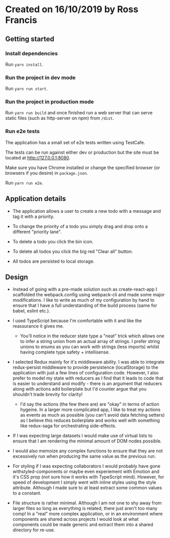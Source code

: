 # Created on 16/10/2019 by Ross Francis

## Getting started

### Install dependencies

Run `yarn install`.

### Run the project in dev mode

Run `yarn run start`.

### Run the project in production mode

Run `yarn run build` and once finished run a web server that can serve static files (such as http-server on npm) from `/dist`.

### Run e2e tests

The application has a small set of e2e tests written using TestCafe.

The tests can be run against either dev or production but the site must be located at http://127.0.0.1:8080.

Make sure you have Chrome installed or change the specified browser (or browsers if you desire) in `package.json`.

Run `yarn run e2e`.

## Application details

- The application allows a user to create a new todo with a message and tag it with a priority.

- To change the priority of a todo you simply drag and drop onto a different "priority lane".

- To delete a todo you click the bin icon.

- To delete all todos you click the big red "Clear all" button.

- All todos are persisted to local storage.

## Design

- Instead of going with a pre-made solution such as create-react-app I scaffolded the webpack.config using webpack-cli and made some major modifications. I like to write as much of my configuration by hand to ensure that I have a full understanding of the build process (same for babel, eslint etc.).

- I used TypeScript because I'm comfortable with it and like the reassurance it gives me.

  - You'll notice in the reducer state type a "neat" trick which allows one to infer a string union from an actual array of strings. I prefer string unions to enums as you can work with strings (less imports) whilst having complete type safety + intellisense.

* I selected Redux mainly for it's middleware ability. I was able to integrate redux-persist middleware to provide persistence (localStorage) to the application with just a few lines of configuration code. However, I also prefer to model my state with reducers as I find that it leads to  code that is easier to understand and modify - there is an argument that reducers along with actions add boilerplate but I'd counter argue that you shouldn't trade brevity for clarity!

  - I'd say the actions (the few there are) are "okay" in terms of action hygeine. In a larger more complicated app, I like to treat my actions as events as much as possible (you can't avoid data fetching setters) as I believe this reduces boilerplate and works well with something like redux-saga for orchestrating side-effects.

* If I was expecting large datasets I would make use of virtual lists to ensure that I am rendering the minimal amount of DOM nodes possible.

* I would also memoize any complex functions to ensure that they are not excessively run when producing the same value as the previous run. 

* For styling if I was expecting collaborators I would probably have gone withstyled-components or maybe even experiement with Emotion and it's CSS prop (not sure how it works with TypeScript mind). However, for speed of development I simply went with inline styles using the style attribute. Although I made sure to at least extract some common values to a constant.

* File structure is rather minimal. Although I am not one to shy away from larger files so long as everything is related, there just aren't too many comp! In a "real" more complex application, or in an environment where components are shared across projects I would look at what components could be made generic and extract them into a shared directory for re-use.
